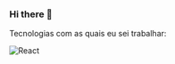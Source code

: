 ### Hi there 👋

Tecnologias com as quais eu sei trabalhar:

<img alt="React" src="https://img.shields.io/badge/-React-45b8d8?style=flat-square&logo=react&logoColor=white" />
